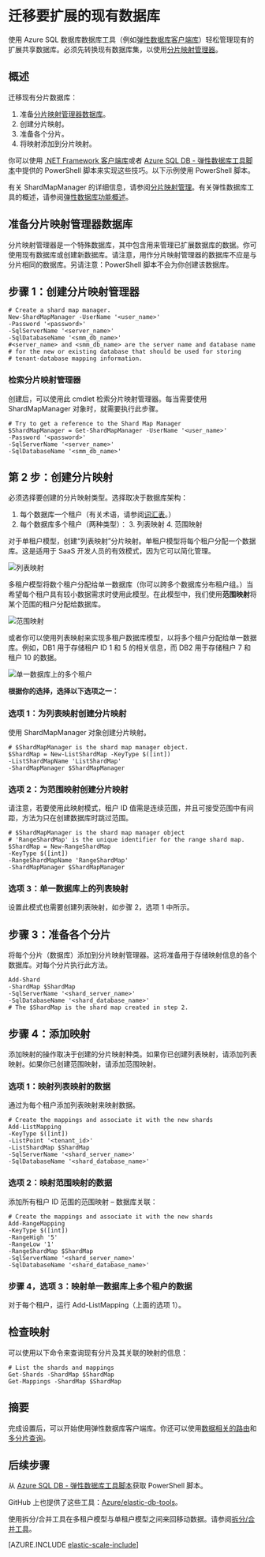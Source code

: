 <properties
   pageTitle="迁移要扩展的现有数据库 | Azure"
   description="通过创建分片映射管理器来转换分片数据库，以使用弹性数据库工具"
   services="sql-database"
   documentationCenter=""
   authors="SilviaDoomra"
   manager="jhubbard"
   editor=""/>

<tags
   ms.service="sql-database"
   ms.date="04/26/2016"
   wacn.date="06/14/2016"/>

# 迁移要扩展的现有数据库

使用 Azure SQL 数据库数据库工具（例如[弹性数据库客户端库](/documentation/articles/sql-database-elastic-database-client-library/)）轻松管理现有的扩展共享数据库。必须先转换现有数据库集，以使用[分片映射管理器](/documentation/articles/sql-database-elastic-scale-shard-map-management/)。

## 概述
迁移现有分片数据库：

1. 准备[分片映射管理器数据库](/documentation/articles/sql-database-elastic-scale-shard-map-management/)。
2. 创建分片映射。
3. 准备各个分片。  
2. 将映射添加到分片映射。

你可以使用 [.NET Framework 客户端库](http://www.nuget.org/packages/Microsoft.Azure.SqlDatabase.ElasticScale.Client)或者 [Azure SQL DB - 弹性数据库工具脚本](https://gallery.technet.microsoft.com/scriptcenter/Azure-SQL-DB-Elastic-731883db)中提供的 PowerShell 脚本来实现这些技巧。以下示例使用 PowerShell 脚本。

有关 ShardMapManager 的详细信息，请参阅[分片映射管理](/documentation/articles/sql-database-elastic-scale-shard-map-management/)。有关弹性数据库工具的概述，请参阅[弹性数据库功能概述](/documentation/articles/sql-database-elastic-scale-introduction/)。

## 准备分片映射管理器数据库

分片映射管理器是一个特殊数据库，其中包含用来管理已扩展数据库的数据。你可使用现有数据库或创建新数据库。请注意，用作分片映射管理器的数据库不应是与分片相同的数据库。另请注意：PowerShell 脚本不会为你创建该数据库。

## 步骤 1：创建分片映射管理器

	# Create a shard map manager. 
	New-ShardMapManager -UserName '<user_name>' 
	-Password '<password>' 
	-SqlServerName '<server_name>' 
	-SqlDatabaseName '<smm_db_name>' 
	#<server_name> and <smm_db_name> are the server name and database name 
	# for the new or existing database that should be used for storing 
	# tenant-database mapping information.

### 检索分片映射管理器

创建后，可以使用此 cmdlet 检索分片映射管理器。每当需要使用 ShardMapManager 对象时，就需要执行此步骤。

	# Try to get a reference to the Shard Map Manager  
	$ShardMapManager = Get-ShardMapManager -UserName '<user_name>' 
	-Password '<password>' 
	-SqlServerName '<server_name>' 
	-SqlDatabaseName '<smm_db_name>' 

  
## 第 2 步：创建分片映射

必须选择要创建的分片映射类型。选择取决于数据库架构：

1. 每个数据库一个租户（有关术语，请参阅[词汇表](/documentation/articles/sql-database-elastic-scale-glossary/)。） 
2. 每个数据库多个租户（两种类型）：
	3. 列表映射
	4. 范围映射
 

对于单租户模型，创建“列表映射”分片映射。单租户模型将每个租户分配一个数据库。这是适用于 SaaS 开发人员的有效模式，因为它可以简化管理。

![列表映射][1]

多租户模型将数个租户分配给单一数据库（你可以跨多个数据库分布租户组。）当希望每个租户具有较小数据需求时使用此模型。在此模型中，我们使用**范围映射**将某个范围的租户分配给数据库。
 

![范围映射][2]

或者你可以使用列表映射来实现多租户数据库模型，以将多个租户分配给单一数据库。例如，DB1 用于存储租户 ID 1 和 5 的相关信息，而 DB2 用于存储租户 7 和租户 10 的数据。

![单一数据库上的多个租户][3]

**根据你的选择，选择以下选项之一：**

### 选项 1：为列表映射创建分片映射
使用 ShardMapManager 对象创建分片映射。

	# $ShardMapManager is the shard map manager object. 
	$ShardMap = New-ListShardMap -KeyType $([int]) 
	-ListShardMapName 'ListShardMap' 
	-ShardMapManager $ShardMapManager 
 
 
### 选项 2：为范围映射创建分片映射

请注意，若要使用此映射模式，租户 ID 值需是连续范围，并且可接受范围中有间距，方法为只在创建数据库时跳过范围。

	# $ShardMapManager is the shard map manager object 
	# 'RangeShardMap' is the unique identifier for the range shard map.  
	$ShardMap = New-RangeShardMap 
	-KeyType $([int]) 
	-RangeShardMapName 'RangeShardMap' 
	-ShardMapManager $ShardMapManager 

### 选项 3：单一数据库上的列表映射
设置此模式也需要创建列表映射，如步骤 2，选项 1 中所示。

## 步骤 3：准备各个分片

将每个分片（数据库）添加到分片映射管理器。这将准备用于存储映射信息的各个数据库。对每个分片执行此方法。
	 
	Add-Shard 
	-ShardMap $ShardMap 
	-SqlServerName '<shard_server_name>' 
	-SqlDatabaseName '<shard_database_name>'
	# The $ShardMap is the shard map created in step 2.
 

## 步骤 4：添加映射

添加映射的操作取决于创建的分片映射种类。如果你已创建列表映射，请添加列表映射。如果你已创建范围映射，请添加范围映射。

### 选项 1：映射列表映射的数据

通过为每个租户添加列表映射来映射数据。

	# Create the mappings and associate it with the new shards 
	Add-ListMapping 
	-KeyType $([int]) 
	-ListPoint '<tenant_id>' 
	-ListShardMap $ShardMap 
	-SqlServerName '<shard_server_name>' 
	-SqlDatabaseName '<shard_database_name>' 

### 选项 2：映射范围映射的数据

添加所有租户 ID 范围的范围映射 – 数据库关联：

	# Create the mappings and associate it with the new shards 
	Add-RangeMapping 
	-KeyType $([int]) 
	-RangeHigh '5' 
	-RangeLow '1' 
	-RangeShardMap $ShardMap 
	-SqlServerName '<shard_server_name>' 
	-SqlDatabaseName '<shard_database_name>' 


### 步骤 4，选项 3：映射单一数据库上多个租户的数据

对于每个租户，运行 Add-ListMapping（上面的选项 1）。


## 检查映射

可以使用以下命令来查询现有分片及其关联的映射的信息：

	# List the shards and mappings 
	Get-Shards -ShardMap $ShardMap 
	Get-Mappings -ShardMap $ShardMap 

## 摘要

完成设置后，可以开始使用弹性数据库客户端库。你还可以使用[数据相关的路由](/documentation/articles/sql-database-elastic-scale-data-dependent-routing/)和[多分片查询](/documentation/articles/sql-database-elastic-scale-multishard-querying/)。

## 后续步骤


从 [Azure SQL DB - 弹性数据库工具脚本](https://gallery.technet.microsoft.com/scriptcenter/Azure-SQL-DB-Elastic-731883db)获取 PowerShell 脚本。

GitHub 上也提供了这些工具：[Azure/elastic-db-tools](https://github.com/Azure/elastic-db-tools)。

使用拆分/合并工具在多租户模型与单租户模型之间来回移动数据。请参阅[拆分/合并工具](/documentation/articles/sql-database-elastic-scale-get-started/)。

[AZURE.INCLUDE [elastic-scale-include](../../includes/elastic-scale-include.md)]

<!--Image references-->
[1]: ./media/sql-database-elastic-convert-to-use-elastic-tools/listmapping.png
[2]: ./media/sql-database-elastic-convert-to-use-elastic-tools/rangemapping.png
[3]: ./media/sql-database-elastic-convert-to-use-elastic-tools/multipleonsingledb.png
 

<!---HONumber=Mooncake_0530_2016-->
